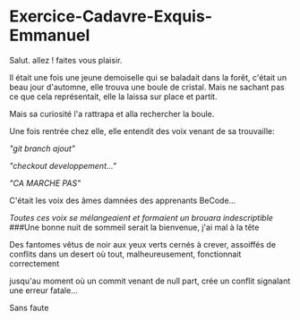 # Exercice-Cadavre-Exquis-Emmanuel


Salut. allez ! faites vous plaisir.

Il était une fois une jeune demoiselle qui se baladait dans la forêt, c'était un beau jour d'automne, elle trouva une boule de cristal. Mais ne sachant pas ce que cela représentait, elle la laissa sur place et partit.

Mais sa curiosité l'a rattrapa et alla rechercher la boule.

Une fois rentrée chez elle, elle entendit des voix venant de sa trouvaille:

_"git branch ajout"_

_"checkout developpement..."_

_"CA MARCHE PAS"_


C'était les voix des âmes damnées des apprenants BeCode...

_Toutes ces voix se mélangeaient et formaient un brouara indescriptible_
###Une bonne nuit de sommeil serait la bienvenue, j'ai mal à la tête

Des fantomes vêtus de noir aux yeux verts cernés à crever, assoiffés de conflits dans un desert où tout, malheureusement, fonctionnait correctement

jusqu'au moment où un commit venant de null part, crée un conflit signalant une erreur fatale...

Sans faute
